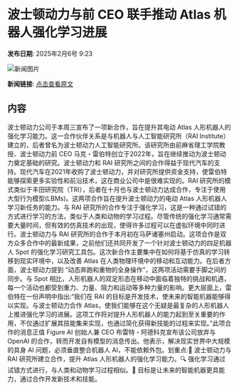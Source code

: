 # ​波士顿动力与前 CEO 联手推动 Atlas 机器人强化学习进展

**发布日期**: 2025年2月6号 9:23

![新闻图片](https://upload.chinaz.com/2025/0206/6387443057055393338472065.png)

**新闻链接**: [点击查看原文](https://www.aibase.com/zh/news/15089)

## 内容

波士顿动力公司于本周三宣布了一项新合作，旨在提升其电动 Atlas 人形机器人的强化学习能力。这一合作伙伴关系是与机器人与人工智能研究所（RAI Institute）建立的，后者曾名为波士顿动力人工智能研究所。该研究所由前麻省理工学院教授、波士顿动力前 CEO 马克・雷伯特创立于2022年，旨在继续推动为波士顿动力奠定基础的研究。波士顿动力和 RAI 研究所之间的合作得益于现代汽车的支持。现代汽车在2021年收购了波士顿动力，并对研究所提供资金支持，使雷伯特能够探索更多实验性和前沿技术，这在商业公司中是很难实现的。RAI 研究所的模式类似于丰田研究院（TRI），后者在十月也与波士顿动力达成合作，专注于使用大型行为模型(LBMs)。这两项合作旨在提升波士顿动力的电动 Atlas 人形机器人学习新任务的能力。与 RAI 研究所的合作专注于强化学习，这是一种通过试错的方式进行学习的方法，类似于人类和动物的学习过程。尽管传统的强化学习通常需要大量时间，但有效的仿真技术的出现，使得许多过程可以在虚拟环境中同时进行。波士顿动力与 RAI 研究所的合作于本月初在马萨诸塞州启动。这项合作是双方众多合作中的最新成果，之前他们还共同开发了一个针对波士顿动力的四足机器人 Spot 的强化学习研究工具包。这次新合作主要集中在如何将基于仿真的学习转移到现实环境中，以及改善 Atlas 在人类物理环境中的移动和互动能力。在后者方面，波士顿动力提到 “动态奔跑和重物的全身操作”，这两项活动需要手脚之间的同步。与 Spot 相比，人形机器人的双足形态在移动中面临着独特的挑战和机遇，每一个活动也都受到重力、力量、阻力和运动等多种力量的影响。更大层面上，雷伯特在一份声明中指出:“我们在 RAI 的目标是开发技术，使未来的智能机器能够得以实现。与波士顿动力合作 Atlas，使我们能够在这个无疑是最复杂的人形机器人上推进强化学习的进展。这项工作将对提升人形机器人的能力起到至关重要的作用，不仅通过扩展其技能集来实现，也通过简化获得新技能的过程来实现。”此项合作的消息正值 Figure AI 创始人兼 CEO 布雷特・阿德科克宣布该公司放弃与 OpenAI 的合作，转而开发自有模型的消息传出。他表示，解决现实世界中大规模的具身 AI 问题，必须垂直整合机器人 AI，不能依赖外包。划重点:🤖 波士顿动力与 RAI 研究所建立合作，提升 Atlas 人形机器人的强化学习能力。🔍 强化学习通过试错方式进行，与人类和动物学习过程相似。🚀 目标是让未来的智能机器更具能力，通过合作开发新技术和技能。
